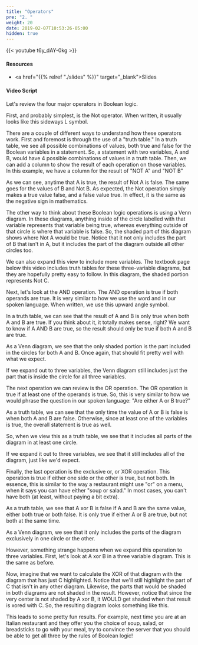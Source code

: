 ```yaml
---
title: "Operators"
pre: "2. "
weight: 20
date: 2019-02-07T10:53:26-05:00
hidden: true
---
```


{{< youtube t6y_dAY-0kg >}}

#### Resources

* <a href="{{% relref "./slides" %}}" target="_blank">Slides</a>

#### Video Script

Let's review the four major operators in Boolean logic.

First, and probably simplest, is the Not operator. When written, it usually looks like this sideways L symbol.

There are a couple of different ways to understand how these operators work. First and foremost is through the use of a "truth table." In a truth table, we see all possible combinations of values, both true and false for the Boolean variables in a statement. So, a statement with two variables, A and B, would have 4 possible combinations of values in a truth table. Then, we can add a column to show the result of each operation on those variables. In this example, we have a column for the result of "NOT A" and "NOT B"

As we can see, anytime that A is true, the result of Not A is false. The same goes for the values of B and Not B. As expected, the Not operation simply makes a true value false, and a false value true. In effect, it is the same as the negative sign in mathematics.

The other way to think about these Boolean logic operations is using a Venn diagram. In these diagrams, anything inside of the circle labelled with that variable represents that variable being true, whereas everything outside of that circle is where that variable is false. So, the shaded part of this diagram shows where Not A would be true. Notice that it not only includes the part of B that isn't in A, but it includes the part of the diagram outside all other circles too.

We can also expand this view to include more variables. The textbook page below this video includes truth tables for these three-variable diagrams, but they are hopefully pretty easy to follow. In this diagram, the shaded portion represents Not C.

Next, let's look at the AND operation. The AND operation is true if both operands are true. It is very similar to how we use the word and in our spoken language. When written, we use this upward angle symbol.

In a truth table, we can see that the result of A and B is only true when both A and B are true. If you think about it, it totally makes sense, right? We want to know if A AND B are true, so the result should only be true if both A and B are true.

As a Venn diagram, we see that the only shaded portion is the part included in the circles for both A and B. Once again, that should fit pretty well with what we expect.

If we expand out to three variables, the Venn diagram still includes just the part that is inside the circle for all three variables.

The next operation we can review is the OR operation. The OR operation is true if at least one of the operands is true. So, this is very similar to how we would phrase the question in our spoken language: "Are either A or B true?"

As a truth table, we can see that the only time the value of A or B is false is when both A and B are false. Otherwise, since at least one of the variables is true, the overall statement is true as well.

So, when we view this as a truth table, we see that it includes all parts of the diagram in at least one circle.

If we expand it out to three variables, we see that it still includes all of the diagram, just like we'd expect.

Finally, the last operation is the exclusive or, or XOR operation. This operation is true if either one side or the other is true, but not both. In essence, this is similar to the way a restaurant might use "or" on a menu, when it says you can have either "soup or salad." In most cases, you can't have both (at least, without paying a bit extra).

As a truth table, we see that A xor B is false if A and B are the same value, either both true or both false. It is only true if either A or B are true, but not both at the same time.

As a Venn diagram, we see that it only includes the parts of the diagram exclusively in one circle or the other.

However, something strange happens when we expand this operation to three variables. First, let's look at A xor B in a three variable diagram. This is the same as before.

Now, imagine that we want to calculate the XOR of that diagram with the diagram that has just C highlighted. Notice that we'll still highlight the part of C that isn't in any other diagram. Likewise, the parts that would be shaded in both diagrams are not shaded in the result. However, notice that since the very center is not shaded by A xor B, it WOULD get shaded when that result is xored with C. So, the resulting diagram looks something like this.

This leads to some pretty fun results. For example, next time you are at an Italian restaurant and they offer you the choice of soup, salad, or breadsticks to go with your meal, try to convince the server that you should be able to get all three by the rules of Boolean logic!
